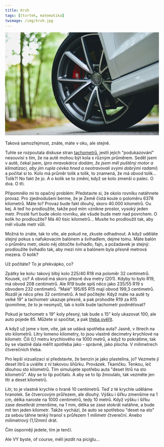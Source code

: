```yaml
---
title: Kruh
tags: [čtvrtek, matematika]
twimage: /img/kruh.jpg
---
```


![cover](/img/kruh.jpg)

Taková samozřejmost, znáte, máte v oku, ale stejně. 

Tuhle se rozpoutala diskuse stran [tachometrů](https://den1.cz/2021/08/07/tachometr.html), jestli jejich "podukazování" nesouvisí s tím, že na autě mohou být kola s různým průměrem. Seděl jsem v autě, čekal jsem, (_pro mravokárce dodám, že jsem měl puštěný motor a klimatizaci, aby jim rupla cévka hned a neotravovali svými dobrými radami_) a počítal si to. Kolo má průměr tolik a tolik, to znamená, že má obvod tolik... Tolik?! No fakt že jo. A o kolik se to změní, když se kolo zmenší o palec. O dva. O tři.

Připomnělo mi to opačný problém: Představte si, že okolo rovníku natáhnete provaz. Pro zjednodušení berme, že je Země čistá koule o poloměru 6378 kilometrů. Máte to? Provaz bude fakt dlouhý, skoro 40.000 kilometrů. Ou kej. A teď ho prodloužíte, takže pod mím vznikne prostor, vysoký jeden metr. Prostě furt bude okolo rovníku, ale všude bude metr nad povrchem. O kolik ho prodloužíte? Má 40 tisíc kilometrů... Musíte ho prodloužit tak, aby měl všude metr vůli.

Možná to znáte, tak to víte, ale pokud ne, zkuste odhadnout. A když uděláte stejný pokus s nafukovacím balónem a švihadlem, dejme tomu. Máte balón o průměru metr, okolo něj obtočíte švihadlo, fajn, a požadavek je stejný: prodloužíte švihadlo tak, aby mezi ním a balónem byla přesně metrová mezera. O kolik?

Už počítáte? To je překvápko, co?

Zpátky ke kolu: takový blbý kolo 225/40 R18 má poloměr 32 centimetrů. Kousek, co? A obvod má skoro přesně dva metry (201). Kdyby to bylo R19, má obvod 208 centimetrů. Ale R19 bude spíš něco jako 235/55 R19 s obvodem 232 centimetrů. "Malé" 195/65 R15 mají obvod 199,3 centimetrů. Rozdíl je něco přes 32 centimetrů. A teď počítejte: Když máte na autě ty velké 19" a tachometr ukazuje přesně, a pak prohodíte R19 za R15 (pomiňme, že to je nesmysl), tak o kolik bude tachometr podměřovat?

Pokud je tachometr s 19" koly přesný, tak bude s 15" koly ukazovat 100, ale auto pojede 85. Můžete si spočítat, a pak [třeba ověřit](https://www.pneukalkulacka.cz/?sirka1=235&profil1=55&prumer1=19&sirka2=195&profil2=65&prumer2=15).

A když už jsme v tom, víte, jak se udává spotřeba auta? Jasně, v litrech na sto kilometrů. Litry lomeno kilometry, to jsou vlastně decimetry krychlové na kilometr. Čili 0,1 metru krychlového na 1000 metrů, a když to pokrátíme, tak by se vlastně dala měřit spotřeba jako - správně, jako plocha. V milimetrech čtverečních třeba.

Pro lepší vizualizaci si představte, že benzín je jako plastelína, jo? Vezmete jí deset litrů a uválíte z ní takovou šňůrku. Provázek. Tkaničku. Tenkou, leč dlouhou sto kilometrů. Tím simulujete spotřebu auta "deset litrů na sto kilometrů". Aby se to líp počítalo. A aby se to líp žmoulalo, tak vezměte jen litr a deset kilometrů. 

Litr, to je vlastně krychle o hraně 10 centimetrů. Teď z té krychle uděláme hranolek. Se čtvercovým průřezem, ale dlouhý. Výšku i šířku zmenšíme na 1 cm, délka naroste na 1000 centimetrů, tedy 10 metrů. Když výšku i šířku zase desetkrát zmenšíme, na 1 mm, délka se zase stokrát natáhne, a bude mít ten jeden kilometr. Takže vychází, že auto se spotřebou "deset na sto" za sebou táhne tenký hranol s průřezem 1 milimetr čtvereční. Anebo milimetrový (1,12mm) drát.

Čím úsporněji jedete, tím je tenčí.

Ale VY byste, of course, měli jezdit na piciglu...